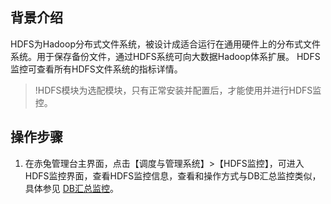 ## 背景介绍
HDFS为Hadoop分布式文件系统，被设计成适合运行在通用硬件上的分布式文件系统。用于保存备份文件，通过HDFS系统可向大数据Hadoop体系扩展。
HDFS监控可查看所有HDFS文件系统的指标详情。
>!HDFS模块为选配模块，只有正常安装并配置后，才能使用并进行HDFS监控。

## 操作步骤 
1. 在赤兔管理台主界面，点击【调度与管理系统】>【HDFS监控】，可进入HDFS监控界面，查看HDFS监控信息，查看和操作方式与DB汇总监控类似，具体参见 [DB汇总监控](https://cloud.tencent.com/document/product/1515/62324)。
